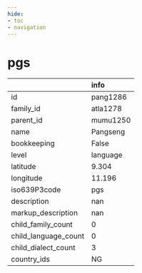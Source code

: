 ```yaml
---
hide:
- toc
- navigation
---
```

# pgs
|                      | info     |
|:---------------------|:---------|
| id                   | pang1286 |
| family_id            | atla1278 |
| parent_id            | mumu1250 |
| name                 | Pangseng |
| bookkeeping          | False    |
| level                | language |
| latitude             | 9.304    |
| longitude            | 11.196   |
| iso639P3code         | pgs      |
| description          | nan      |
| markup_description   | nan      |
| child_family_count   | 0        |
| child_language_count | 0        |
| child_dialect_count  | 3        |
| country_ids          | NG       |